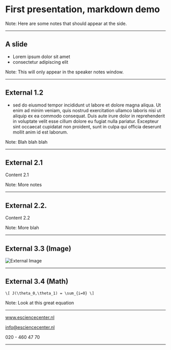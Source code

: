 <!-- .slide: data-state="title" -->

# First presentation, markdown demo

Note: Here are some notes that should appear at the side.

---

<!-- .slide: data-state="standard" -->

## A slide

* Lorem ipsum dolor sit amet
* consectetur adipiscing elit

Note: This will only appear in the speaker notes window.

---

<!-- .slide: data-state="standard" -->

## External 1.2

* sed do eiusmod tempor incididunt ut labore et dolore magna aliqua. Ut enim ad minim veniam, quis nostrud exercitation ullamco laboris nisi ut aliquip ex ea commodo consequat. Duis aute irure dolor in reprehenderit in voluptate velit esse cillum dolore eu fugiat nulla pariatur. Excepteur sint occaecat cupidatat non proident, sunt in culpa qui officia deserunt mollit anim id est laborum.

Note: Blah blah blah

---

<!-- .slide: data-state="standard" -->

## External 2.1

Content 2.1

Note: More notes

---

<!-- .slide: data-state="standard" -->

## External 2.2.

Content 2.2

Note: More blah

---

<!-- .slide: data-state="standard" -->

## External 3.3 (Image)

![External Image](https://s3.amazonaws.com/static.slid.es/logo/v2/slides-symbol-512x512.png)

---

## External 3.4 (Math)

`\[ J(\theta_0,\theta_1) = \sum_{i=0} \]`

Note: Look at this great equation

---

<!-- .slide: data-state="keepintouch" -->

www.esciencecenter.nl

info@esciencecenter.nl

020 - 460 47 70

---

<!-- .slide: data-state="about" -->
